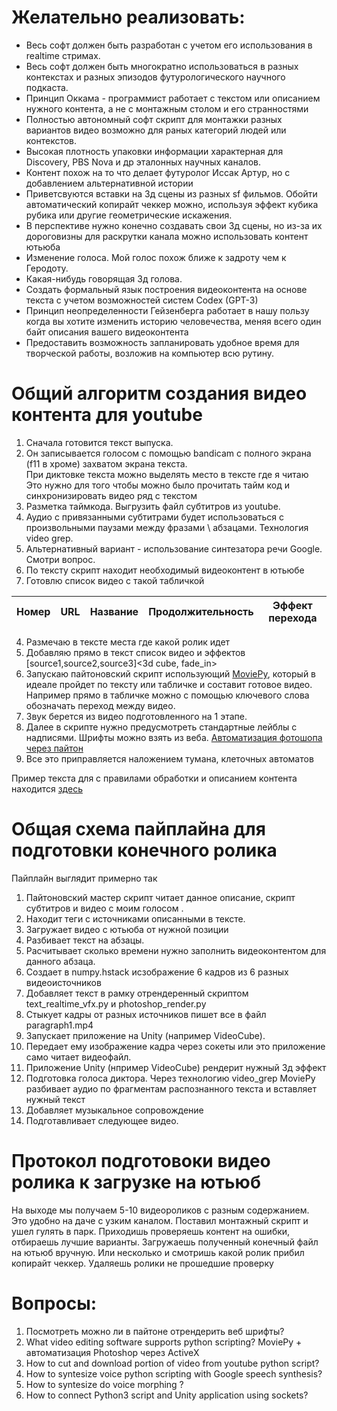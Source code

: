 # Желательно реализовать:
* Весь софт должен быть разработан с учетом его использования в realtime стримах.
* Весь софт должен быть многократно использоваться в разных контекстах и разных эпизодов футурологического научного подкаста. 
* Принцип Оккама - программист работает с текстом или описанием нужного контента, а не с монтажным столом и его странностями
* Полностью автономный софт скрипт для монтажки разных вариантов видео возможно для раных категорий людей или контекстов. 
* Высокая плотность упаковки информации характерная для Discovery, PBS Nova и др эталонных научных каналов. 
* Контент похож на то что делает футуролог Иссак Артур, но с добавлением альтернативной истории
* Приветсвуются вставки на 3д сцены из разных sf фильмов. Обойти автоматический копирайт чеккер можно, используя эффект кубика рубика или другие геометрические искажения.
* В перспективе нужно конечно создавать свои 3д сцены, но из-за их дороговизны для раскрутки канала можно использовать контент ютьюба
* Изменение голоса. Мой голос похож ближе к задроту чем к Геродоту.
* Какая-нибудь говорящая 3д голова.
* Создать формальный язык построения видеоконтента на основе текста с учетом возможностей систем Codex (GPT-3)
* Принцип неопределенности Гейзенберга работает в нашу пользу когда вы хотите изменить историю человечества, меняя всего один байт описания вашего видеоконтента
* Предоставить возможность запланировать удобное время для творческой работы, возложив на компьютер всю рутину.



# Общий алгоритм создания видео контента для youtube
1. Сначала готовится текст выпуска. 
2. Он записывается голосом с помощью bandicam с полного экрана (f11 в хроме) захватом экрана текста. <br/>
   При диктовке текста можно выделять место в тексте где я читаю <br/>
   Это нужно для того чтобы можно было прочитать тайм код и синхронизировать видео ряд с текстом <br/>
3. Разметка таймкода. Выгрузить файл субтитров из youtube.
4. Аудио с привязанными субтитрами будет использоваться с произвольными паузами между фразами \ абзацами. Технология video grep.
5. Альтернативный вариант - использование синтезатора речи Google. Смотри вопрос.
6. По тексту скрипт находит необходимый видеоконтент в ютьюбе 
7. Готовлю список видео с такой табличкой 

Номер | URL | Название | Продолжительность | Эффект перехода |
|---|---|---|---|---|


4. Размечаю в тексте места где какой ролик идет 
5. Добавляю прямо в текст список видео и эффектов [source1,source2,source3]<3d cube, fade_in>
6. Запускаю пайтоновский скрипт использующий [MoviePy](https://zulko.github.io/moviepy/install.html), 
который в идеале пройдет по тексту или табличке и составит готовое видео.
Например прямо в табличке можно с помощью ключевого слова обозначать переход между видео.
7. Звук берется из видео подготовленного на 1 этапе.
8. Далее в скрипте нужно предусмотреть стандартные лейблы с надписями.
Шрифты можно взять из веба. 
[Автоматизация фотошопа через пайтон](https://martechwithme.com/photoshop-scripting-with-python-on-windows/)
9. Все это приправляется наложением тумана, клеточных автоматов

Пример текста для с правилами обработки и описанием контента находится [здесь](https://github.com/Kvazikot/VideoProjects/edit/master/Prob_Terminator_scenario/text_with_clip_insertion.MD)

# Общая схема пайплайна для подготовки конечного ролика
Пайплайн выглядит примерно так
1.  Пайтоновский мастер скрипт читает данное описание, скрипт субтитров и видео с моим голосом .
2.  Находит теги с источниками описанными в тексте.
3.  Загружает видео с ютьюба от нужной позиции
4.  Разбивает текст на абзацы.
5.  Расчитывает сколько времени нужно заполнить видеоконтентом для данного абзаца.
6.  Создает в numpy.hstack исзображение 6 кадров из 6 разных видеоисточников
7.  Добавляет текст в рамку отрендеренный скриптом text_realtime_vfx.py и photoshop_render.py 
8.  Стыкует кадры от разных источников пишет все в файл paragraph1.mp4
9.  Запускает приложение на Unity (например VideoCube).  
10.  Передает ему изображение кадра через сокеты или это приложение само читает видеофайл.
11.  Приложение Unity (нпример VideoCube) рендерит нужный 3д эффект
12.  Подготовка голоса диктора. Через технологию video_grep MoviePy разбивает аудио по фрагментам распознанного текста и вставляет нужный текст
13.  Добавляет музыкальное сопровождение 
14.  Подготавливает следующее видео.

# Протокол подготовоки видео ролика к загрузке на ютьюб
На выходе мы получаем 5-10 видеороликов с разным содержанием. Это удобно на даче с узким каналом.
Поставил монтажный скрипт и ушел гулять в парк.
Приходишь проверяешь контент на ошибки, отбираешь лучшие варианты.
Загружаешь полученный конечный файл на ютьюб вручную. 
Или несколько и смотришь какой ролик прибил копирайт чеккер.
Удаляешь ролики не прошедшие проверку

# Вопросы:
1. Посмотреть можно ли в пайтоне отрендерить веб шрифты?   
2. What video editing software supports python scripting? 
MoviePy + автоматизация Photoshop через ActiveX
3. How to cut and download portion of video from youtube python script?
4. How to syntesize voice python scripting with Google speech synthesis?
5. How to syntesize do voice morphing ?
6. How to connect Python3 script and Unity application using sockets?
